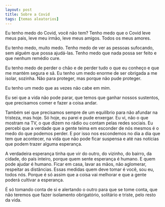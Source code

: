 ```yaml
---
layout: post
title: Sobre a Covid
tags: [temas aleatorios]
---
```


Eu tenho medo do Covid, você não tem? Tenho medo que o Covid leve meus pais, leve meu irmão, leve meus amigos. Todos os meus amores.  

Eu tenho medo, muito medo. Tenho medo de ver as pessoas sufocando, sem alguém que possa ajudá-las. Tenho medo que nada possa ser feito e que nenhum remédio cure.  

Eu tenho medo de perder o chão e de perder tudo o que eu conheço e que me mantém segura e sã. Eu tenho um medo enorme de ser obrigada a me isolar, sozinha. Não para proteger, mas porque não pude proteger.  

Eu tenho um medo que as vezes não cabe em mim.  

Eu sei que a vida não pode parar, que temos que ganhar nossos sustentos, que precisamos comer e fazer a coisa andar.  

Também sei que precisamos sempre de um equilíbrio para não afundar na tristeza, mas hoje. Só hoje, eu parei e pude enxergar. Eu vi, não o que mostram na TV, o que dizem no rádio ou contam pelas redes sociais. Eu percebi que a verdade que a gente teima em esconder de nós mesmos é o medo do que podemos perder. E por isso nos escondemos no dia a dia que tem que acontecer, na vida que não pode ficar suspensa e até nas notícias que podem trazer alguma esperança.  

A verdadeira esperança tinha que vir do outro, do vizinho, do bairro, da cidade, do país inteiro, porque quem sente esperança é humano. E quem pode ajudar é humano. Ficar em casa, lavar as mãos, não aglomerar, respeitar as distâncias. Essas medidas quem deve tomar é você, sou eu, todos nós. Porque é só assim que a coisa vai melhorar e que a gente poderá cultivar a esperança.  

É só tomando conta de si e alertando o outro para que se tome conta, que não teremos que fazer isolamento obrigatório, solitário e triste, pelo resto da vida.
